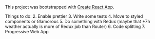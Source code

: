 This project was bootstrapped with [Create React App](https://github.com/facebookincubator/create-react-app).

Things to do:
2. Enable prettier
3. Write some tests
4. Move to styled components or Glamorous
5. Do something with Redux (maybe that +7h weather actually is more of Redux job than Router)
6. Code splitting
7. Progressive Web App